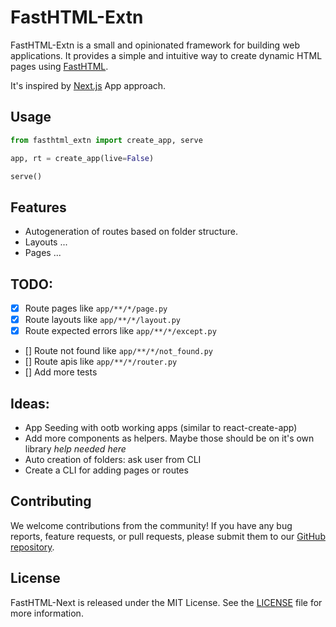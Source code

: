 # FastHTML-Extn

FastHTML-Extn is a small and opinionated framework for building web applications. It provides a simple and intuitive way to create dynamic HTML pages using [FastHTML](https://github.com/AnswerDotAI/fasthtml).

It's inspired by [Next.js](https://nextjs.org) App approach.

## Usage

```python
from fasthtml_extn import create_app, serve

app, rt = create_app(live=False)

serve()
```




## Features

- Autogeneration of routes based on folder structure.
- Layouts ...
- Pages ...

## TODO:

- [x] Route pages like `app/**/*/page.py`
- [x] Route layouts like `app/**/*/layout.py`
- [x] Route expected errors like `app/**/*/except.py`
- [] Route not found like `app/**/*/not_found.py`
- [] Route apis like `app/**/*/router.py`
- [] Add more tests

## Ideas:

- App Seeding with ootb working apps (similar to react-create-app)
- Add more components as helpers. Maybe those should be on it's own library _help needed here_
- Auto creation of folders: ask user from CLI
- Create a CLI for adding pages or routes

## Contributing

We welcome contributions from the community! If you have any bug reports, feature requests, or pull requests, please submit them to our [GitHub repository](https://github.com/josead/fasthtml-extn).

## License

FastHTML-Next is released under the MIT License. See the [LICENSE](https://github.com/josead/fasthtml-extn/LICENSE) file for more information.
```
